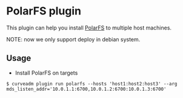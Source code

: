 # PolarFS plugin

This plugin can help you install [PolarFS](PolarFS) to multiple host machines.

NOTE: now we only support deploy in debian system.

## Usage

* Install PolarFS on targets
 
```shell
$ curveadm plugin run polarfs --hosts 'host1:host2:host3' --arg mds_listen_addr='10.0.1.1:6700,10.0.1.2:6700:10.0.1.3:6700'
```

[PolarPFS]: https://github.com/opencurve/PolarDB-FileSystem
